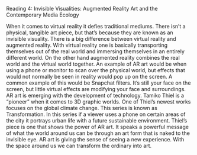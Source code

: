 Reading 4: Invisible Visualities: Augmented Reality Art and the Contemporary Media Ecology

When it comes to virtual reality it defies traditional mediums. There isn’t a physical, tangible art piece, but that’s because they are known as an invisible visuality. There is a big difference between virtual reality and augmented reality. With virtual reality one is basically transporting themselves out of the real world and immersing themselves in an entirely different world. On the other hand augmented reality combines the real world and the virtual world together. An example of AR art would be when using a phone or monitor to scan over the physical world, but effects that would not normally be seen in reality would pop up on the screen. A common example of this would be Snapchat filters. It’s still your face on the screen, but little virtual effects are modifying your face and surroundings.
<br>AR art is emerging with the development of technology. Tamiko Thiel is a “pioneer” when it comes to 3D graphic worlds. One of Thiel’s newest works focuses on the global climate change. This series is known as Transformation. In this series if a viewer uses a phone on certain areas of the city it portrays urban life with a future sustainable environment. Thiel’s piece is one that shows the power of AR art. It speaks a powerful message of what the world around us can be through an art form that is naked to the invisible eye. AR art is giving the sense of seeing a new experience. With the space around us we can transform the ordinary into art.
